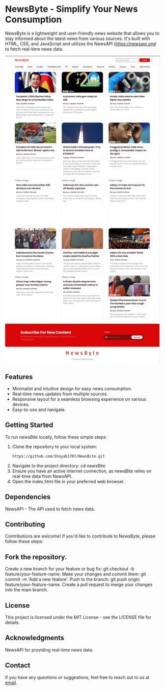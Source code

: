 # NewsByte - Simplify Your News Consumption

NewsByte is a lightweight and user-friendly news website that allows you to stay informed about the latest news from various sources. It's built with HTML, CSS, and JavaScript and utilizes the NewsAPI (https://newsapi.org) to fetch real-time news data.

![newsBite Screenshot](ScreenShot/snapshot.jpg)

## Features

- Minimalist and intuitive design for easy news consumption.
- Real-time news updates from multiple sources.
- Responsive layout for a seamless browsing experience on various devices.
- Easy-to-use and navigate.

## Getting Started

To run newsBite locally, follow these simple steps:

1. Clone the repository to your local system:
   ```bash
   https://github.com/Shoyab1707/NewsBite.git
2. Navigate to the project directory: cd newsBite
3. Ensure you have an active internet connection, as newsBite relies on real-time data from NewsAPI.
4. Open the index.html file in your preferred web browser.

## Dependencies
NewsAPI - The API used to fetch news data.

## Contributing
Contributions are welcome! If you'd like to contribute to NewsByte, please follow these steps:

## Fork the repository.
Create a new branch for your feature or bug fix: git checkout -b feature/your-feature-name.
Make your changes and commit them: git commit -m 'Add a new feature'.
Push to the branch: git push origin feature/your-feature-name.
Create a pull request to merge your changes into the main branch.

## License
This project is licensed under the MIT License - see the LICENSE file for details.

## Acknowledgments
NewsAPI for providing real-time news data.

## Contact
If you have any questions or suggestions, feel free to reach out to us at [email](shoyabmansuri916@gmail.com).
